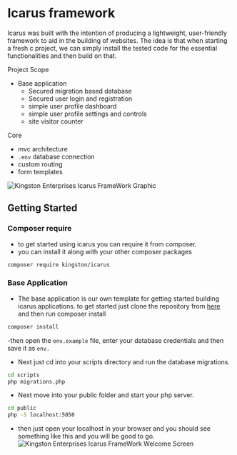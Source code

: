 # Icarus framework

Icarus was built with the intention of producing a lightweight, user-friendly framework to aid in the building of websites.
The idea is that when starting a fresh c project, we can simply install the tested code for the essential functionalities and then build on that. 

Project Scope

- Base application
   - Secured migration based database
   - Secured user login and registration
   - simple user profile dashboard
   - simple user profile settings and controls
   - site visitor counter 

Core
   - mvc architecture
   - `.env` database connection
   - custom routing
   - form templates
 

![Kingston Enterprises Icarus FrameWork Graphic](https://user-images.githubusercontent.com/67066977/215330853-7be454cf-66ed-4db3-b106-547f7c83bb2d.jpg)

## Getting Started

### Composer require
- to get started using icarus you can require it from composer.
- you can install it along with your other composer packages

```sh
composer require kingston/icarus
```

### Base Application
- The base application is our own template for getting started building icarus applications. to get started 
just clone the repository from [here](https://github.com/kingston-enterprises/base-application) and then run composer install

```sh
composer install
```

-then open the `env.example` file, enter your database credentials and then save it as `env.`
- Next just cd into your scripts directory and run the database migrations.

```sh
cd scripts
php migrations.php
```

- Next move into your public folder and start your php server.

```sh
cd public
php -S localhost:5050
```

- then just open your localhost in your browser and you should see something like this and you will be good to go.
![Kingston Enterprises Icarus FrameWork Welcome Screen](https://user-images.githubusercontent.com/67066977/218307804-52990155-c354-4704-95f4-d87d526a7f7d.png)

